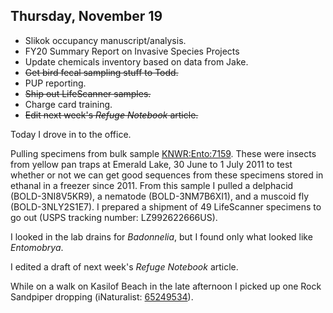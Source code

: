 
## Thursday, November 19

* Slikok occupancy manuscript/analysis.
* FY20 Summary Report on Invasive Species Projects
* Update chemicals inventory based on data from Jake.
* ~~Get bird fecal sampling stuff to Todd.~~
* PUP reporting.
* ~~Ship out LifeScanner samples.~~
* Charge card training.
* ~~Edit next week's *Refuge Notebook* article.~~

Today I drove in to the office.

Pulling specimens from bulk sample [KNWR:Ento:7159](https://arctos.database.museum/guid/KNWR:Ento:7159). These were insects from yellow pan traps at Emerald Lake, 30 June to 1 July 2011 to test whether or not we can get good sequences from these specimens stored in ethanal in a freezer since 2011. From this sample I pulled a delphacid (BOLD-3NI8V5KR9), a nematode (BOLD-3NM7B6XI1), and a muscoid fly (BOLD-3NLY2S1E7). I prepared a shipment of 49 LifeScanner specimens to go out (USPS tracking number: LZ992622666US).

I looked in the lab drains for *Badonnelia*, but I found only what looked like *Entomobrya*.

I edited a draft of next week's *Refuge Notebook* article.

While on a walk on Kasilof Beach in the late afternoon I picked up one Rock Sandpiper dropping (iNaturalist: [65249534](https://www.inaturalist.org/observations/65249534)).
